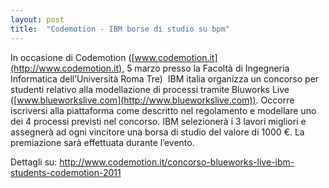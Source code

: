 ```yaml
---
layout: post
title:  "Codemotion - IBM borse di studio su bpm"
---
```


In occasione di Codemotion ([www.codemotion.it](http://www.codemotion.it), 5 marzo presso la Facoltà di Ingegneria Informatica dell’Università Roma Tre)  IBM italia organizza un concorso per studenti relativo alla modellazione di processi tramite Bluworks Live ([www.blueworkslive.com](http://www.blueworkslive.com)). Occorre iscriversi alla piattaforma come descritto nel regolamento e modellare uno dei 4 processi previsti nel concorso. IBM selezionerà i 3 lavori migliori e assegnerà ad ogni vincitore una borsa di studio del valore di 1000 €. La premiazione sarà effettuata durante l’evento.

Dettagli su: <http://www.codemotion.it/concorso-blueworks-live-ibm-students-codemotion-2011>
